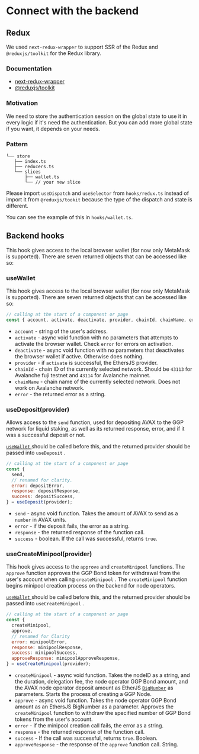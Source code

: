# Connect with the backend

## Redux

We used `next-redux-wrapper` to support SSR of the Redux and `@reduxjs/toolkit` for the Redux library.

### Documentation

- [next-redux-wrapper](https://github.com/kirill-konshin/next-redux-wrapper)
- [@reduxjs/toolkit](https://redux-toolkit.js.org/)

### Motivation

We need to store the authentication session on the global state to use it in every logic if it's need the authentication. But you can add more global state if you want, it depends on your needs.

### Pattern

```.
└── store
   ├── index.ts
   ├── reducers.ts
   └── slices
       ├── wallet.ts
       └── // your new slice
```

Please import `useDispatch` and `useSelector` from `hooks/redux.ts` instead of import it from `@reduxjs/tookit` because the type of the dispatch and state is different.

You can see the example of this in `hooks/wallet.ts`.

## Backend hooks

This hook gives access to the local browser wallet (for now only MetaMask is supported). There are seven returned objects that can be accessed like so:

### useWallet

This hook gives access to the local browser wallet (for now only MetaMask is supported). There are seven returned objects that can be accessed like so:

```javascript
// calling at the start of a component or page
const { account, activate, deactivate, provider, chainId, chainName, error } = useWallet();
```

- `account` - string of the user's address.
- `activate` - async void function with no parameters that attempts to activate the browser wallet. Check `error` for errors on activation.
- `deactivate` - async void function with no parameters that deactivates the browser wallet if active. Otherwise does nothing.
- `provider` - if `activate` is successful, the EthersJS provider.
- `chainId` - chain ID of the currently selected network. Should be `43113` for Avalanche fuji testnet and `43114` for Avalanche mainnet.
- `chainName` - chain name of the currently selected network. Does not work on Avalanche network.
- `error` - the returned error as a string.

### useDeposit(provider)

Allows access to the `send` function, used for depositing AVAX to the GGP network for liquid staking, as well as its returned response, error, and if it was a successful deposit or not.

[ `useWallet` ](#useWallet) should be called before this, and the returned provider should be passed into `useDeposit` .

```javascript
// calling at the start of a component or page
const {
  send,
  // renamed for clarity.
  error: depositError,
  response: depositResponse,
  success: depositSuccess,
} = useDeposit(provider);
```

- `send` - async void function. Takes the amount of AVAX to send as a `number` in AVAX units.
- `error` - if the deposit fails, the error as a string.
- `response` - the returned response of the function call.
- `success` - boolean. If the call was successful, returns `true`.

### useCreateMinipool(provider)

This hook gives access to the `approve` and `createMinipool` functions. The `approve` function approves the GGP Bond token for withdrawal from the user's account when calling `createMinipool` . The `createMinipool` function begins minipool creation process on the backend for node operators.

[ `useWallet` ](#useWallet) should be called before this, and the returned provider should be passed into `useCreateMinipool` .

```javascript
// calling at the start of a component or page
const {
  createMinipool,
  approve,
  // renamed for Clarity
  error: minipoolError,
  response: minipoolResponse,
  success: minipoolSuccess,
  approveResponse: minipoolApproveResponse,
} = useCreateMinipool(provider);
```

- `createMinipool` - async void function. Takes the nodeID as a string, and the duration, delegation fee, the node operator GGP Bond amount, and the AVAX node operator deposit amount as EtherJS [`BigNumber`](https://docs.ethers.io/v5/api/utils/bignumber/) as parameters. Starts the process of creating a GGP Node.
- `approve` - async void function. Takes the node operator GGP Bond amount as an EthersJS BigNumber as a parameter. Approves the `createMinipool` function to withdraw the specified number of GGP Bond tokens from the user's account.
- `error` - if the minipool creation call fails, the error as a string.
- `response` - the returned response of the function call.
- `success` - If the call was successful, returns `true`. Boolean.
- `approveResponse` - the response of the `approve` function call. String.
